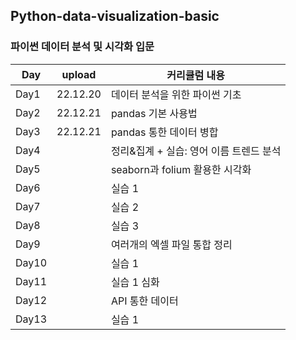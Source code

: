 ## Python-data-visualization-basic
### 파이썬 데이터 분석 및 시각화 입문
| Day | upload | 커리큘럼 내용
| ---- |--| -----------------|
| Day1 |22.12.20 | 데이터 분석을 위한 파이썬 기초
| Day2 |22.12.21| pandas 기본 사용법
| Day3 |22.12.21| pandas 통한 데이터 병합
| Day4 | | 정리&집계 + 실습: 영어 이름 트렌드 분석
| Day5 | | seaborn과 folium 활용한 시각화
| Day6 | | 실습 1
| Day7 | | 실습 2
| Day8 | | 실습 3
| Day9 | | 여러개의 엑셀 파일 통합 정리
| Day10 | | 실습 1
| Day11 | | 실습 1 심화
| Day12 | | API 통한 데이터
| Day13 | | 실습 1
